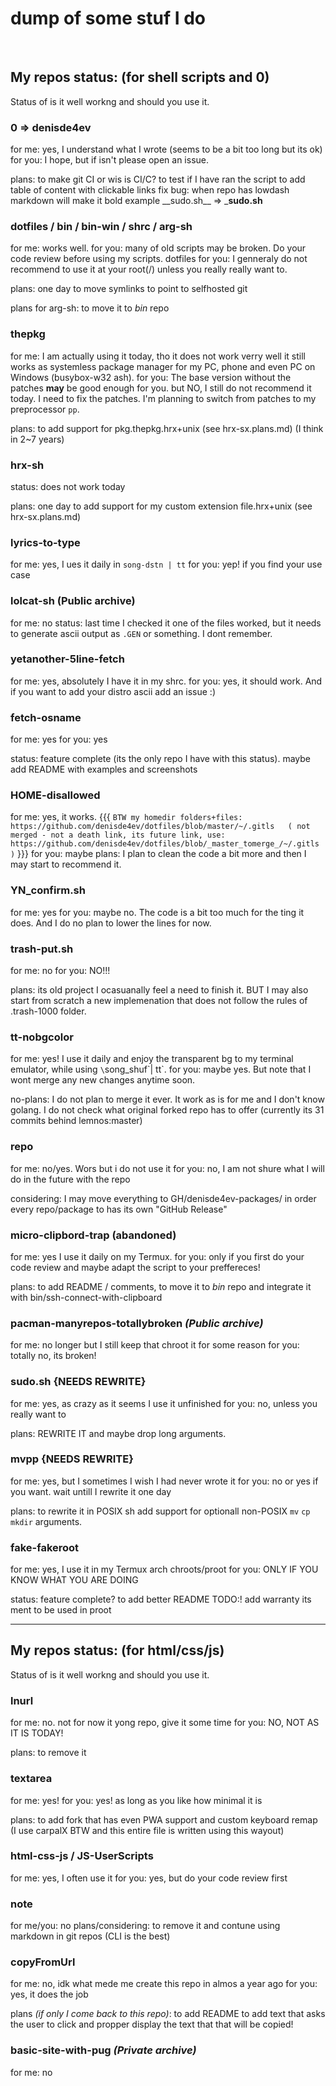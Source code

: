 # dump of some stuf I do

<br>

## My repos status: (for shell scripts and 0)

Status of is it well workng and should you use it.


### 0 => denisde4ev
for me: yes, I understand what I wrote (seems to be a bit too long but its ok)
for you: I hope, but if isn't please open an issue.

plans:
	to make git CI or wis is CI/C?  to test if I have ran the script
	to add table of content with clickable links
	fix bug: when repo has lowdash markdown will make it bold example \_\_sudo.sh\_\_ => ___sudo.sh__


### dotfiles / bin / bin-win / shrc  / arg-sh
for me: works well.
for you: many of old scripts may be broken. Do your code review before using my scripts.
dotfiles for you: I genneraly do not recommend to use it at your root(/) unless you really really want to.

plans: one day to move symlinks to point to selfhosted git

plans for arg-sh: to move it to *bin* repo


### thepkg
for me: I am actually using it today, tho it does not work verry well it still works as systemless package manager for my PC, phone and even PC on Windows (busybox-w32 ash).
for you: The base version without the patches **may** be good enough for you. but NO, I still do not recommend it today.
I need to fix the patches. I'm planning to switch from patches to my preprocessor `pp`.

plans: to add support for pkg.thepkg.hrx+unix (see hrx-sx.plans.md) (I think in 2~7 years)


### hrx-sh
status: does not work today

plans: one day to add support for my custom extension file.hrx+unix (see hrx-sx.plans.md)


### lyrics-to-type
for me: yes, I ues it daily in `song-dstn | tt`
for you: yep! if you find your use case


### lolcat-sh **(Public archive)**
for me: no
status: last time I checked it one of the files worked, but it needs to generate ascii output as `.GEN` or something. I dont remember.


### yetanother-5line-fetch
for me: yes, absolutely I have it in my shrc.
for you: yes, it should work. And if you want to add your distro ascii add an issue :)


### fetch-osname
for me: yes
for you: yes

status:
	feature complete (its the only repo I have with this status).
	maybe add README with examples and screenshots


### HOME-disallowed
for me: yes, it works. {{{ `BTW my homedir folders+files: https://github.com/denisde4ev/dotfiles/blob/master/~/.gitls   ( not merged - not a death link, its future link, use: https://github.com/denisde4ev/dotfiles/blob/_master_tomerge_/~/.gitls )` }}}
for you: maybe
plans: I plan to clean the code a bit more and then I may start to recommend it.


### YN_confirm.sh
for me: yes
for you: maybe no. The code is a bit too much for the ting it does. And I do no plan to lower the lines for now.

### trash-put.sh
for me: no
for you: NO!!!

plans:
	its old project I ocasuanally feel a need to finish it.
	BUT I may also start from scratch
	a new implemenation that does not follow the rules
	of .trash-1000 folder.


### tt-nobgcolor
for me: yes! I use it daily and enjoy the transparent bg to my terminal emulator, while using `\`song_shuf\`| tt`.
for you: maybe yes. But note that I wont merge any new changes anytime soon.

no-plans:
	I do not plan to merge it ever. It work as is for me and I don't know golang.
	I do not check what original forked repo has to offer (currently its 31 commits behind lemnos:master)

### repo
for me: no/yes. Wors but i do not use it
for you: no, I am not shure what I will do in the future with the repo

considering: I may move everything to GH/denisde4ev-packages/ in order every repo/package to has its own "GitHub Release"

### micro-clipbord-trap **(abandoned)**
for me: yes I use it daily on my Termux.
for you: only if you first do your code review and maybe adapt the script to your preffereces!

plans: to add README / comments, to move it to *bin* repo and integrate it with bin/ssh-connect-with-clipboard

### pacman-manyrepos-totallybroken *(Public archive)*
for me: no longer but I still keep that chroot it for some reason
for you: totally no, its broken!

### __sudo.sh__ **{NEEDS REWRITE}**
for me: yes, as crazy as it seems I use it unfinished
for you: no, unless you really want to

plans: REWRITE IT and maybe drop long arguments.


### __mvpp__ **{NEEDS REWRITE}**
for me: yes, but I sometimes I wish I had never wrote it
for you: no or yes if you want. wait untill I rewrite it one day

plans:
	to rewrite it in POSIX sh
	add support for optionall non-POSIX `mv` `cp` `mkdir` arguments.


### fake-fakeroot
for me: yes, I use it in my Termux arch chroots/proot
for you: ONLY IF YOU KNOW WHAT YOU ARE DOING

status:
	feature complete?
	to add better README
	TODO:! add warranty its ment to be used in proot




----


## My repos status: (for html/css/js)

Status of is it well workng and should you use it.


### lnurl
for me: no. not for now it yong repo, give it some time
for you: NO, NOT AS IT IS TODAY!

plans: to remove it

### textarea
for me: yes!
for you: yes! as long as you like how minimal it is

plans: to add fork that has even PWA support and custom keyboard remap (I use carpalX BTW and this entire file is written using this wayout)


### html-css-js / JS-UserScripts
for me: yes, I often use it
for you: yes, but do your code review first


### note
for me/you: no
plans/considering: to remove it and contune using markdown in git repos (CLI is the best)


### copyFromUrl
for me: no, idk what mede me create this repo in almos a year ago
for you: yes, it does the job

plans *(if only I come back to this repo)*:
	to add README
	to add text that asks the user to click and propper display the text that that will be copied!


### basic-site-with-pug *(Private archive)*
for me: no
